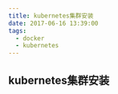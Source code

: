 ```yaml
---
title: kubernetes集群安装
date: 2017-06-16 13:39:00
tags:
  - docker
  - kubernetes
---
```

## kubernetes集群安装
